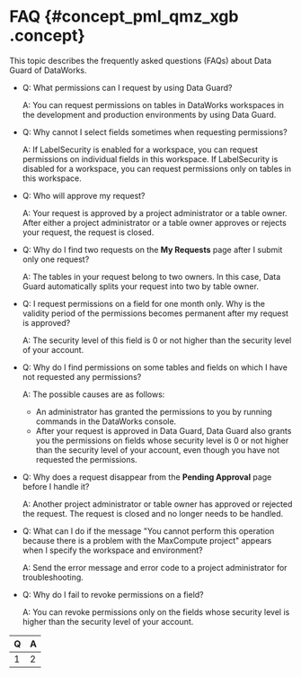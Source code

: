 # FAQ {#concept_pml_qmz_xgb .concept}

This topic describes the frequently asked questions \(FAQs\) about Data Guard of DataWorks.

-   Q: What permissions can I request by using Data Guard?

    A: You can request permissions on tables in DataWorks workspaces in the development and production environments by using Data Guard.

-   Q: Why cannot I select fields sometimes when requesting permissions?

    A: If LabelSecurity is enabled for a workspace, you can request permissions on individual fields in this workspace. If LabelSecurity is disabled for a workspace, you can request permissions only on tables in this workspace.

-   Q: Who will approve my request?

    A: Your request is approved by a project administrator or a table owner. After either a project administrator or a table owner approves or rejects your request, the request is closed.

-   Q: Why do I find two requests on the **My Requests** page after I submit only one request?

    A: The tables in your request belong to two owners. In this case, Data Guard automatically splits your request into two by table owner.

-   Q: I request permissions on a field for one month only. Why is the validity period of the permissions becomes permanent after my request is approved?

    A: The security level of this field is 0 or not higher than the security level of your account.

-   Q: Why do I find permissions on some tables and fields on which I have not requested any permissions?

    A: The possible causes are as follows:

    -   An administrator has granted the permissions to you by running commands in the DataWorks console.
    -   After your request is approved in Data Guard, Data Guard also grants you the permissions on fields whose security level is 0 or not higher than the security level of your account, even though you have not requested the permissions.
-   Q: Why does a request disappear from the **Pending Approval** page before I handle it?

    A: Another project administrator or table owner has approved or rejected the request. The request is closed and no longer needs to be handled.

-   Q: What can I do if the message "You cannot perform this operation because there is a problem with the MaxCompute project" appears when I specify the workspace and environment?

    A: Send the error message and error code to a project administrator for troubleshooting.

-   Q: Why do I fail to revoke permissions on a field?

    A: You can revoke permissions only on the fields whose security level is higher than the security level of your account.


|Q|A|
|--|--|
|1|2|2|

